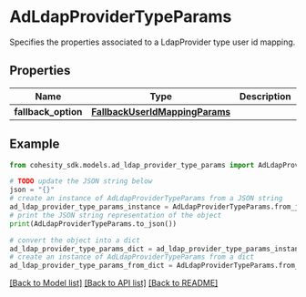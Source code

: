 # AdLdapProviderTypeParams

Specifies the properties associated to a LdapProvider type user id mapping.

## Properties

Name | Type | Description | Notes
------------ | ------------- | ------------- | -------------
**fallback_option** | [**FallbackUserIdMappingParams**](FallbackUserIdMappingParams.md) |  | 

## Example

```python
from cohesity_sdk.models.ad_ldap_provider_type_params import AdLdapProviderTypeParams

# TODO update the JSON string below
json = "{}"
# create an instance of AdLdapProviderTypeParams from a JSON string
ad_ldap_provider_type_params_instance = AdLdapProviderTypeParams.from_json(json)
# print the JSON string representation of the object
print(AdLdapProviderTypeParams.to_json())

# convert the object into a dict
ad_ldap_provider_type_params_dict = ad_ldap_provider_type_params_instance.to_dict()
# create an instance of AdLdapProviderTypeParams from a dict
ad_ldap_provider_type_params_from_dict = AdLdapProviderTypeParams.from_dict(ad_ldap_provider_type_params_dict)
```
[[Back to Model list]](../README.md#documentation-for-models) [[Back to API list]](../README.md#documentation-for-api-endpoints) [[Back to README]](../README.md)


